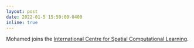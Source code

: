 ```yaml
---
layout: post
date: 2022-01-5 15:59:00-0400
inline: true
---
```


Mohamed joins the [International Centre for Spatial Computational Learning](https://spatialml.net/).
